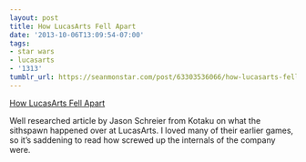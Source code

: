 ```yaml
---
layout: post
title: How LucasArts Fell Apart
date: '2013-10-06T13:09:54-07:00'
tags:
- star wars
- lucasarts
- '1313'
tumblr_url: https://seanmonstar.com/post/63303536066/how-lucasarts-fell-apart
---
```

[How LucasArts Fell Apart](http://kotaku.com/how-lucasarts-fell-apart-1401731043)  

Well researched article by Jason Schreier from Kotaku on what the sithspawn happened over at LucasArts. I loved many of their earlier games, so it’s saddening to read how screwed up the internals of the company were.

